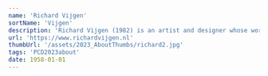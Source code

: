 ```yaml
---
name: 'Richard Vijgen'
sortName: 'Vijgen'
description: 'Richard Vijgen (1982) is an artist and designer whose work focuses on artistic data visualization. He creates multi-sensorial data experiences that visualize the invisible technological dimensions of reality. His work provides poetical interpretations of data and proposes a dialog between the human perspective and the disembodied world of digital networks, algorithms and wireless communication. Founded in 2009, Studio Richard Vijgen has been evolving into an experimental practice that explores new technologies, interactions and aesthetics to visualize the invisible. Richard Vijgen’s work has been exhibited in and collected by museums and art institutions across the world including Centre Pompidou, the Los Angeles County Museum of Art, The Barbican Gallery, ZKM, Ars Electronica, Vitra Design Museum and Manifesta 12.'
url: 'https://www.richardvijgen.nl'
thumbUrl: '/assets/2023_AboutThumbs/richard2.jpg'
tags: 'PCD2023about'
date: 1958-01-01
---
```

